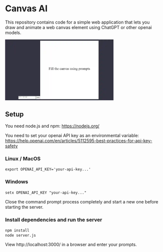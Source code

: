 # Canvas AI
This repository contains code for a simple web application that lets you draw and animate a web canvas element using ChatGPT or other openai models.

<img src="assets/demo1.webp" width="70%">

## Setup
You need node.js and npm: https://nodejs.org/

You need to set your openai API key as an environmental variable:
https://help.openai.com/en/articles/5112595-best-practices-for-api-key-safety

### Linux / MacOS
```
export OPENAI_API_KEY='your-api-key...'
```

### Windows
```
setx OPENAI_API_KEY "your-api-key..."
```
Close the command prompt process completely and start a new one before starting the server.

### Install dependencies and run the server
```
npm install
node server.js
```
View http://localhost:3000/ in a browser and enter your prompts.